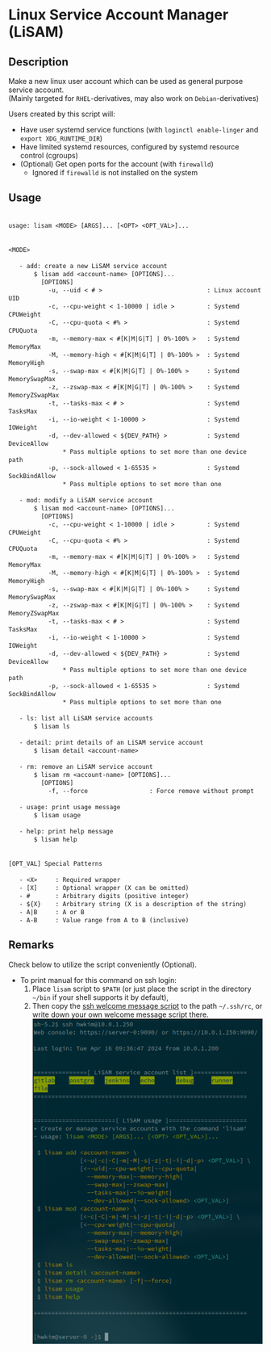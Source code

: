 # Linux Service Account Manager (LiSAM)


## Description

Make a new linux user account which can be used as general purpose service account.  
(Mainly targeted for `RHEL`-derivatives, may also work on `Debian`-derivatives)  
  
Users created by this script will:
- Have user systemd service functions (with `loginctl enable-linger` and `export XDG_RUNTIME_DIR`)
- Have limited systemd resources, configured by systemd resource control (cgroups)
- (Optional) Get open ports for the account (with `firewalld`)
  - Ignored if `firewalld` is not installed on the system


## Usage

```

usage: lisam <MODE> [ARGS]... [<OPT> <OPT_VAL>]...


<MODE>

   - add: create a new LiSAM service account
       $ lisam add <account-name> [OPTIONS]...
         [OPTIONS]
           -u, --uid < # >                             : Linux account UID
           -c, --cpu-weight < 1-10000 | idle >         : Systemd CPUWeight
           -C, --cpu-quota < #% >                      : Systemd CPUQuota
           -m, --memory-max < #[K|M|G|T] | 0%-100% >   : Systemd MemoryMax
           -M, --memory-high < #[K|M|G|T] | 0%-100% >  : Systemd MemoryHigh
           -s, --swap-max < #[K|M|G|T] | 0%-100% >     : Systemd MemorySwapMax
           -z, --zswap-max < #[K|M|G|T] | 0%-100% >    : Systemd MemoryZSwapMax
           -t, --tasks-max < # >                       : Systemd TasksMax
           -i, --io-weight < 1-10000 >                 : Systemd IOWeight
           -d, --dev-allowed < ${DEV_PATH} >           : Systemd DeviceAllow
               * Pass multiple options to set more than one device path
           -p, --sock-allowed < 1-65535 >              : Systemd SockBindAllow
               * Pass multiple options to set more than one

   - mod: modify a LiSAM service account
       $ lisam mod <account-name> [OPTIONS]...
         [OPTIONS]
           -c, --cpu-weight < 1-10000 | idle >         : Systemd CPUWeight
           -C, --cpu-quota < #% >                      : Systemd CPUQuota
           -m, --memory-max < #[K|M|G|T] | 0%-100% >   : Systemd MemoryMax
           -M, --memory-high < #[K|M|G|T] | 0%-100% >  : Systemd MemoryHigh
           -s, --swap-max < #[K|M|G|T] | 0%-100% >     : Systemd MemorySwapMax
           -z, --zswap-max < #[K|M|G|T] | 0%-100% >    : Systemd MemoryZSwapMax
           -t, --tasks-max < # >                       : Systemd TasksMax
           -i, --io-weight < 1-10000 >                 : Systemd IOWeight
           -d, --dev-allowed < ${DEV_PATH} >           : Systemd DeviceAllow
               * Pass multiple options to set more than one device path
           -p, --sock-allowed < 1-65535 >              : Systemd SockBindAllow
               * Pass multiple options to set more than one

   - ls: list all LiSAM service accounts
       $ lisam ls

   - detail: print details of an LiSAM service account
       $ lisam detail <account-name>

   - rm: remove an LiSAM service account
       $ lisam rm <account-name> [OPTIONS]...
         [OPTIONS]
           -f, --force                 : Force remove without prompt

   - usage: print usage message
       $ lisam usage

   - help: print help message
       $ lisam help


[OPT_VAL] Special Patterns

   - <X>     : Required wrapper
   - [X]     : Optional wrapper (X can be omitted)
   - #       : Arbitrary digits (positive integer)
   - ${X}    : Arbitrary string (X is a description of the string)
   - A|B     : A or B
   - A-B     : Value range from A to B (inclusive)

```


## Remarks
Check below to utilize the script conveniently (Optional).

- To print manual for this command on ssh login:  
  1. Place `lisam` script to `$PATH` (or just place the script in the directory `~/bin` if your shell supports it by default),  
  2. Then copy the [ssh welcome message script](asset/ssh.rc) to the path `~/.ssh/rc`, or write down your own welcome message script there.  
     ![ssh login help message](readme-asset/ssh-login-help-msg.png)
